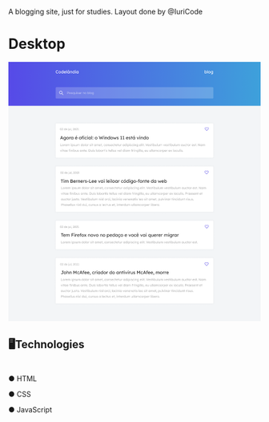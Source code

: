 A blogging site, just for studies. Layout done by @IuriCode

# Desktop
<picture>
<img src="assets\Blog - Home.png">
<h2>🖥Technologies</h2>
</picture>

#
<p>● HTML</p>
<p>● CSS</p>
<p>● JavaScript</p>
